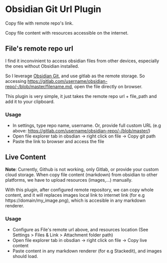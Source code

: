 # Obsidian Git Url Plugin
Copy file with remote repo's link. 

Copy file content with resources accessible on the internet. 

## File's remote repo url  
I find it inconvinient to access obsidian files from other devices, especially the ones without Obsidian installed. 

So I leverage [Obsidian Git](https://github.com/denolehov/obsidian-git), and use gitlab as the remote storage.
So accessing https://gitlab.com/username/obsidian-repo/-/blob/master/filename.md, open the file directly on browser. 

This plugin is very simple, it just takes the remote repo url + file_path and add it to your clipboard.

### Usage   
- In settings, type repo name, username. Or, provide full custom URL (e.g above: https://gitlab.com/username/obsidian-repo/-/blob/master/)
- Open file explorer tab in obsdian -> right click on file -> Copy git path
- Paste the link to browser and access the file

## Live Content 
**Note**: Currently, Github is not working, only Gitlab, or provide your custom cloud storage. 
When copy file content (markdown) from obsidian to other platforms, we have to upload resources (images,...) manually.

With this plugin, after configured remote repository, we can copy whole content, and it will replaces images local link to internet link (for e.g https://domain/my_image.png), which is accesible in any markdown renderer. 

### Usage   
- Configure as File's remote url above, and resources location (See Settings > Files & Link > Attachment folder path)
- Open file explorer tab in obsdian -> right click on file -> Copy live content 
- Paste content in any markdown renderer (for e.g Stackedit), and images should load. 
